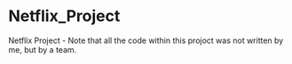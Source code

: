 # Netflix_Project
Netflix Project - Note that all the code within this projoct was not written by me, but by a team.
